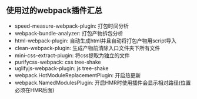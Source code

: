  ## 使用过的webpack插件汇总
 - speed-measure-webpack-plugin: 打包时间分析
 - webpack-bundle-analyzer: 打包产物拆包分析
 - html-webpack-plugin: 自动生成html并且自动将打包产物用script导入
 - clean-webpack-plugin: 生成产物前清除入口文件夹下所有文件
 - mini-css-extract-plugin: 将css提取为独立的文件
 - purifycss-webpack: css tree-shake
 - uglifyjs-webpack-plugin: js tree-shake
 - webpack.HotModuleReplacementPlugin: 开启热更新
 - webpack.NamedModulesPlugin: 开启HMR时使用插件会显示相对路径(位置必须在HMR后面)